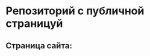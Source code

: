 # Репозиторий с публичной страницуй

## Страница сайта:
<!--  Вставить ссылку на публиченную страницу -->